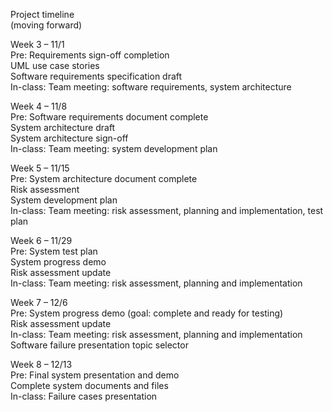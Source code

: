 Project timeline  
(moving forward)  

Week 3 – 11/1  
Pre: 		Requirements sign-off completion  
		UML use case stories  
		Software requirements specification draft  
In-class:		Team meeting: software requirements, system architecture  

Week 4 – 11/8  
Pre:		Software requirements document complete  
		System architecture draft  
		System architecture  sign-off  
In-class:		Team meeting: system development plan  

Week 5 – 11/15  
Pre:		System architecture document complete  
		Risk assessment  
		System development plan  
In-class:		Team meeting: risk assessment, planning and implementation, test plan  

Week 6 – 11/29  
Pre:		System test plan  
		System progress demo  
		Risk assessment update  
In-class:		Team meeting: risk assessment, planning and implementation  

Week 7 – 12/6  
Pre:		System progress demo (goal: complete and ready for testing)  
		Risk assessment update  
In-class:		Team meeting: risk assessment, planning and implementation  
		Software failure presentation topic selector  

Week 8 – 12/13  
Pre:		Final system presentation and demo  
		Complete system documents and files  
In-class:		Failure cases presentation  
